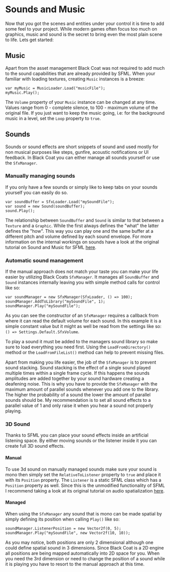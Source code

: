 # Sounds and Music

Now that you got the scenes and entities under your control it is time to add some feel to your project. While modern games often focus too much on graphics,  music and sound is the secret to bring even the most plain scene to life. Lets get started:

## Music

Apart from the asset management Black Coat was not required to add much to the sound capabilities that are already provided by SFML. When your familiar with loading textures, creating `Music` instances is a breeze:
```
var myMusic = MusicLoader.Load("musicFile");
myMusic.Play();
```
The `Volume` property of your `Music` instance can be changed at any time. Values range from 0 - complete silence, to 100 - maximum volume of the original file. If you just want to keep the music going, i.e: for the background music in a level, set the `Loop` property to `true`.

## Sounds

Sounds or sound effects are short snippets of sound and used mostly for non musical purposes like steps, gunfire, acoustic notifications or UI feedback. In Black Coat you can either manage all sounds yourself or use the `SfxManager`.

### Manually managing sounds

If you only have a few sounds or simply like to keep tabs on your sounds yourself you can easily do so.
```
var soundBuffer = SfxLoader.Load("mySoundFile");
var sound = new Sound(soundBuffer);
sound.Play();
```
The relationship between `SoundBuffer` and `Sound` is similar to that between a `Texture` and a `Graphic`. While the first always defines the "what" the latter defines the "how". This way you can play one and the same buffer at a different pitch and volume defined by each sound envelope. For more information on the internal workings on sounds have a look at the original tutorial on Sound and Music for SFML [here](https://www.sfml-dev.org/tutorials/2.5/audio-sounds.php).

### Automatic sound management

If the manual approach does not match your taste you can make your life easier by utilizing Black Coats `SfxManager`. It manages all `SoundBuffer` and `Sound` instances internally leaving you with simple method calls for control like so:
```
var soundManager = new SfxManager(SfxLoader, () => 100);
soundManager.AddToLibrary("mySoundFile", 1);
soundManager.Play("mySoundFile");
```
As you can see the constructor of an `SfxManager` requires a callback from where it can read the default volume for each sound. In this example it is a simple constant value but it might as well be read from the settings like so: `() => Settings.Default.SfxVolume`. 

To play a sound it must be added to the managers sound library so make sure to load everything you need first. Using the `LoadFromDirectory()` method or the `LoadFromFileList()` method can help to prevent missing files.

Apart from making you life easier, the job of the `SfxManager` is to prevent sound stacking. Sound stacking is the effect of a single sound played multiple times within a single frame cycle. If this happens the sounds amplitudes are added together by your sound hardware creating a deafening noise. This is why you have to provide the `SfxManager` with the maximum amount of parallel sounds whenever you add one to the library. The higher the probability of a sound the lower the amount of parallel sounds should be. My recommendation is to set all sound effects to a parallel value of 1 and only raise it when you hear a sound not properly playing.

### 3D Sound

Thanks to SFML you can place your sound effects inside an artificial listening space. By either moving sounds or the listener inside it you can create full 3D sound effects.

#### Manual

To use 3d sound on manually managed sounds make sure your sound is mono then simply set the `RelativeToListener` property to `true` and place it with its `Position` property. The `Listener` is a static SFML class which has a `Position` property as well. Since this is the unmodified functionality of SFML I recommend taking a look at its original tutorial on audio spatialization [here](https://www.sfml-dev.org/tutorials/2.5/audio-spatialization.php).

#### Managed

When using the `SfxManager` any sound that is mono can be made spatial by simply defining its position when calling `Play()` like so:
```
soundManager.ListenerPosition = new Vector2f(0, 5);
soundManager.Play("mySoundFile", new Vector2f(10, 10));
```
As you may notice, both positions are only 2 dimensional although one could define spatial sound in 3 dimensions. Since Black Coat is a 2D engine all positions are being mapped automatically into 2D space for you. When you need the 3rd dimension or need to change the position of a sound while it is playing you have to resort to the manual approach at this time.
